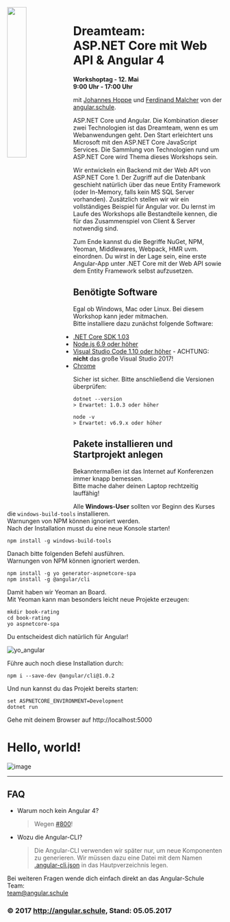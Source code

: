 <img src="https://cdn.rawgit.com/angular-schule/2017-05-aspnetcore-angular-ddf/0ca0c016/ddf-logo.svg" width="30%" align="left">

# Dreamteam:<br>ASP.NET Core mit Web API & Angular 4

__Workshoptag - 12. Mai__  
__9:00 Uhr - 17:00 Uhr__ 

mit [Johannes Hoppe](https://dotnet-day-franken.de/en/speakers/item/9-johannes-hoppe) und [Ferdinand Malcher](https://www.dotnet-day-franken.de/component/k2/item/49-ferdinand-malcher) von der [angular.schule](https://angular.schule/).

ASP.NET Core und Angular. Die Kombination dieser zwei Technologien ist das Dreamteam, wenn es um Webanwendungen geht. Den Start erleichtert uns Microsoft mit den ASP.NET Core JavaScript Services. Die Sammlung von Technologien rund um ASP.NET Core wird Thema dieses Workshops sein.

Wir entwickeln ein Backend mit der Web API von ASP.NET Core 1. Der Zugriff auf die Datenbank geschieht natürlich über das neue Entity Framework (oder In-Memory, falls kein MS SQL Server vorhanden). Zusätzlich stellen wir wir ein vollständiges Beispiel für Angular vor. Du lernst im Laufe des Workshops alle Bestandteile kennen, die für das Zusammenspiel von Client & Server notwendig sind.

Zum Ende kannst du die Begriffe NuGet, NPM, Yeoman, Middlewares, Webpack, HMR uvm. einordnen. Du wirst in der Lage sein, eine erste Angular-App unter .NET Core mit der Web API sowie dem Entity Framework selbst aufzusetzen. 

## Benötigte Software

Egal ob Windows, Mac oder Linux. Bei diesem Workshop kann jeder mitmachen.  
Bitte installiere dazu zunächst folgende Software:

* [.NET Core SDK 1.03](https://www.microsoft.com/net/download/core#/sdk)
* [Node.js 6.9 oder höher](https://nodejs.org/en/download/)
* [Visual Studio Code 1.10 oder höher](https://code.visualstudio.com/#alt-downloads) - ACHTUNG: __nicht__ das große Visual Studio 2017!
* [Chrome](https://www.google.com/chrome/)

Sicher ist sicher. Bitte anschließend die Versionen überprüfen:

```
dotnet --version
> Erwartet: 1.0.3 oder höher

node -v
> Erwartet: v6.9.x oder höher
```
 
## Pakete installieren und Startprojekt anlegen

Bekanntermaßen ist das Internet auf Konferenzen immer knapp bemessen.  
Bitte mache daher deinen Laptop rechtzeitig lauffähig!

Alle __Windows-User__ sollten vor Beginn des Kurses die `windows-build-tools` installieren.  
Warnungen von NPM können ignoriert werden.  
Nach der Installation musst du eine neue Konsole starten!

```
npm install -g windows-build-tools
```

Danach bitte folgenden Befehl ausführen.  
Warnungen von NPM können ignoriert werden. 

```
npm install -g yo generator-aspnetcore-spa
npm install -g @angular/cli
```

Damit haben wir Yeoman an Board.  
Mit Yeoman kann man besonders leicht neue Projekte erzeugen:

```
mkdir book-rating
cd book-rating
yo aspnetcore-spa
```

Du entscheidest dich natürlich für Angular!

![yo_angular](https://cloud.githubusercontent.com/assets/640639/25765553/e6705604-31ed-11e7-9fc4-ba6fd6626795.png)

Führe auch noch diese Installation durch:
```
npm i --save-dev @angular/cli@1.0.2
```

Und nun kannst du das Projekt bereits starten:

```
set ASPNETCORE_ENVIRONMENT=Development
dotnet run
```

Gehe mit deinem Browser auf http://localhost:5000
# Hello, world!

![image](https://cloud.githubusercontent.com/assets/640639/25765846/62854334-31ef-11e7-9e21-6a14ae75a9fb.png)

<hr>

## FAQ

* Warum noch kein Angular 4?
  > Wegen [#800](https://github.com/aspnet/JavaScriptServices/issues/800)!
  
* Wozu die Angular-CLI?
  > Die Angular-CLI verwenden wir später nur, um neue Komponenten zu generieren. Wir müssen dazu eine Datei mit dem Namen [.angular-cli.json](https://github.com/angular-schule/2017-05-aspnetcore-angular-ddf/wiki/.angular-cli.json) in das Hautpverzeichnis legen.

Bei weiteren Fragen wende dich einfach direkt an das Angular-Schule Team:  
team@angular.schule

### &copy; 2017 http://angular.schule, Stand: 05.05.2017
